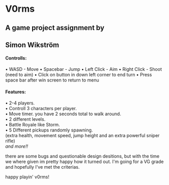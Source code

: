 # V0rms
## A game project assignment by
## Simon Wikström

#### Controlls:
 • WASD - Move
 • Spacebar - Jump
 • Left Click - Aim
 • Right Click - Shoot (need to aim)
 • Click on button in down left corner to end turn
 • Press space bar after win screen to return to menu

#### Features:
 • 2-4 players.  
 • Controll 3 characters per player.  
 • Move timer. you have 2 seconds total to walk around.  
 • 2 different levels.  
 • Battle Royale like Storm.  
 • 5 Different pickups randomly spawning.  
   (extra health, movement speed, jump height and an extra powerful sniper rifle)  
*and more!!*  

there are some bugs and questionable design desitions, but with the time we where given im pretty happy how it turned out.
I'm going for a VG grade and hopefully I've met the criterias.

happy playin' v0rms!

